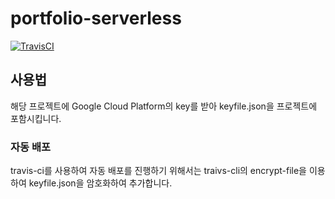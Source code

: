 # portfolio-serverless

[![TravisCI](https://travis-ci.org/micalgenus/portfolio-serverless.svg?branch=develop)](https://travis-ci.org/micalgenus/portfolio-serverless)

## 사용법
해당 프로젝트에 Google Cloud Platform의 key를 받아 keyfile.json을 프로젝트에 포함시킵니다.

### 자동 배포
travis-ci를 사용하여 자동 배포를 진행하기 위해서는 traivs-cli의 encrypt-file을 이용하여 keyfile.json을 암호화하여 추가합니다.